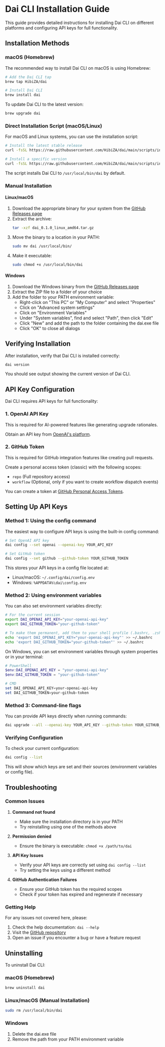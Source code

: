 # Dai CLI Installation Guide

This guide provides detailed instructions for installing Dai CLI on different platforms and configuring API keys for full functionality.

## Installation Methods

### macOS (Homebrew)

The recommended way to install Dai CLI on macOS is using Homebrew:

```bash
# Add the Dai CLI tap
brew tap HibiZA/dai

# Install Dai CLI
brew install dai
```

To update Dai CLI to the latest version:

```bash
brew upgrade dai
```

### Direct Installation Script (macOS/Linux)

For macOS and Linux systems, you can use the installation script:

```bash
# Install the latest stable release
curl -fsSL https://raw.githubusercontent.com/HibiZA/dai/main/scripts/install.sh | bash

# Install a specific version
curl -fsSL https://raw.githubusercontent.com/HibiZA/dai/main/scripts/install.sh | bash -s -- v0.1.0
```

The script installs Dai CLI to `/usr/local/bin/dai` by default.

### Manual Installation

#### Linux/macOS

1. Download the appropriate binary for your system from the [GitHub Releases page](https://github.com/HibiZA/dai/releases)
2. Extract the archive:
   ```bash
   tar -xzf dai_0.1.0_linux_amd64.tar.gz
   ```
3. Move the binary to a location in your PATH:
   ```bash
   sudo mv dai /usr/local/bin/
   ```
4. Make it executable:
   ```bash
   sudo chmod +x /usr/local/bin/dai
   ```

#### Windows

1. Download the Windows binary from the [GitHub Releases page](https://github.com/HibiZA/dai/releases)
2. Extract the ZIP file to a folder of your choice
3. Add the folder to your PATH environment variable:
   - Right-click on "This PC" or "My Computer" and select "Properties"
   - Click on "Advanced system settings"
   - Click on "Environment Variables"
   - Under "System variables", find and select "Path", then click "Edit"
   - Click "New" and add the path to the folder containing the dai.exe file
   - Click "OK" to close all dialogs

## Verifying Installation

After installation, verify that Dai CLI is installed correctly:

```bash
dai version
```

You should see output showing the current version of Dai CLI.

## API Key Configuration

Dai CLI requires API keys for full functionality:

### 1. OpenAI API Key

This is required for AI-powered features like generating upgrade rationales.

Obtain an API key from [OpenAI's platform](https://platform.openai.com/api-keys).

### 2. GitHub Token

This is required for GitHub integration features like creating pull requests.

Create a personal access token (classic) with the following scopes:
- `repo` (Full repository access)
- `workflow` (Optional, only if you want to create workflow dispatch events)

You can create a token at [GitHub Personal Access Tokens](https://github.com/settings/tokens).

## Setting Up API Keys

### Method 1: Using the config command

The easiest way to configure API keys is using the built-in config command:

```bash
# Set OpenAI API key
dai config --set openai --openai-key YOUR_API_KEY

# Set GitHub token
dai config --set github --github-token YOUR_GITHUB_TOKEN
```

This stores your API keys in a config file located at:
- Linux/macOS: `~/.config/dai/config.env`
- Windows: `%APPDATA%\dai\config.env`

### Method 2: Using environment variables

You can also set environment variables directly:

```bash
# For the current session
export DAI_OPENAI_API_KEY="your-openai-api-key"
export DAI_GITHUB_TOKEN="your-github-token"

# To make them permanent, add them to your shell profile (.bashrc, .zshrc, etc.)
echo 'export DAI_OPENAI_API_KEY="your-openai-api-key"' >> ~/.bashrc
echo 'export DAI_GITHUB_TOKEN="your-github-token"' >> ~/.bashrc
```

On Windows, you can set environment variables through system properties or in your terminal:

```powershell
# PowerShell
$env:DAI_OPENAI_API_KEY = "your-openai-api-key"
$env:DAI_GITHUB_TOKEN = "your-github-token"

# CMD
set DAI_OPENAI_API_KEY=your-openai-api-key
set DAI_GITHUB_TOKEN=your-github-token
```

### Method 3: Command-line flags

You can provide API keys directly when running commands:

```bash
dai upgrade --all --openai-key YOUR_API_KEY --github-token YOUR_GITHUB_TOKEN
```

### Verifying Configuration

To check your current configuration:

```bash
dai config --list
```

This will show which keys are set and their sources (environment variables or config file).

## Troubleshooting

### Common Issues

1. **Command not found**
   - Make sure the installation directory is in your PATH
   - Try reinstalling using one of the methods above

2. **Permission denied**
   - Ensure the binary is executable: `chmod +x /path/to/dai`

3. **API Key Issues**
   - Verify your API keys are correctly set using `dai config --list`
   - Try setting the keys using a different method

4. **GitHub Authentication Failures**
   - Ensure your GitHub token has the required scopes
   - Check if your token has expired and regenerate if necessary

### Getting Help

For any issues not covered here, please:

1. Check the help documentation: `dai --help`
2. Visit the [GitHub repository](https://github.com/HibiZA/dai) 
3. Open an issue if you encounter a bug or have a feature request

## Uninstalling

To uninstall Dai CLI:

### macOS (Homebrew)
```bash
brew uninstall dai
```

### Linux/macOS (Manual Installation)
```bash
sudo rm /usr/local/bin/dai
```

### Windows
1. Delete the dai.exe file
2. Remove the path from your PATH environment variable 